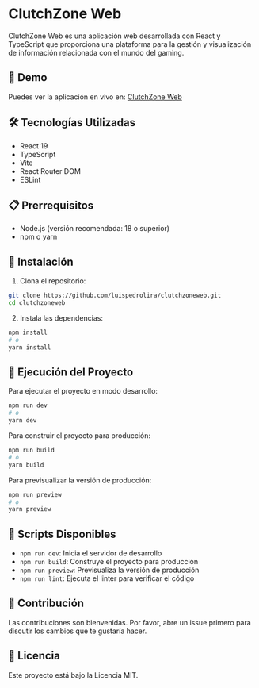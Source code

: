 # ClutchZone Web

ClutchZone Web es una aplicación web desarrollada con React y TypeScript que proporciona una plataforma para la gestión y visualización de información relacionada con el mundo del gaming.

## 🚀 Demo

Puedes ver la aplicación en vivo en: [ClutchZone Web](https://luispedrolira.github.io/clutchzoneweb/)

## 🛠️ Tecnologías Utilizadas

- React 19
- TypeScript
- Vite
- React Router DOM
- ESLint

## 📋 Prerrequisitos

- Node.js (versión recomendada: 18 o superior)
- npm o yarn

## 🔧 Instalación

1. Clona el repositorio:

```bash
git clone https://github.com/luispedrolira/clutchzoneweb.git
cd clutchzoneweb
```

2. Instala las dependencias:

```bash
npm install
# o
yarn install
```

## 🚀 Ejecución del Proyecto

Para ejecutar el proyecto en modo desarrollo:

```bash
npm run dev
# o
yarn dev
```

Para construir el proyecto para producción:

```bash
npm run build
# o
yarn build
```

Para previsualizar la versión de producción:

```bash
npm run preview
# o
yarn preview
```

## 📝 Scripts Disponibles

- `npm run dev`: Inicia el servidor de desarrollo
- `npm run build`: Construye el proyecto para producción
- `npm run preview`: Previsualiza la versión de producción
- `npm run lint`: Ejecuta el linter para verificar el código

## 🤝 Contribución

Las contribuciones son bienvenidas. Por favor, abre un issue primero para discutir los cambios que te gustaría hacer.

## 📄 Licencia

Este proyecto está bajo la Licencia MIT.
